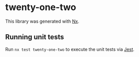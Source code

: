 # twenty-one-two

This library was generated with [Nx](https://nx.dev).

## Running unit tests

Run `nx test twenty-one-two` to execute the unit tests via [Jest](https://jestjs.io).
